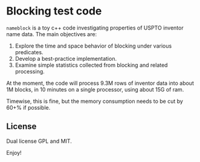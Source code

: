 # Blocking test code

`nameblock` is a toy c++ code investigating properties of USPTO
inventor name data. The main objectives are:

1. Explore the time and space behavior of blocking under various predicates.
2. Develop a best-practice implementation.
3. Examine simple statistics collected from blocking and related
   processing.

At the moment, the code will process 9.3M rows of inventor
data into about 1M blocks, in 10 minutes on a single processor,
using about 15G of ram.

Timewise, this is fine, but the memory consumption needs to be
cut by 60+% if possible.


## License

Dual license GPL and MIT.

Enjoy!
